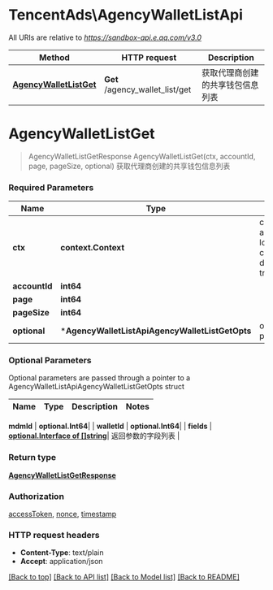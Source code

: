 # TencentAds\AgencyWalletListApi

All URIs are relative to *https://sandbox-api.e.qq.com/v3.0*

Method | HTTP request | Description
------------- | ------------- | -------------
[**AgencyWalletListGet**](AgencyWalletListApi.md#AgencyWalletListGet) | **Get** /agency_wallet_list/get | 获取代理商创建的共享钱包信息列表


# **AgencyWalletListGet**
> AgencyWalletListGetResponse AgencyWalletListGet(ctx, accountId, page, pageSize, optional)
获取代理商创建的共享钱包信息列表

### Required Parameters

Name | Type | Description  | Notes
------------- | ------------- | ------------- | -------------
 **ctx** | **context.Context** | context for authentication, logging, cancellation, deadlines, tracing, etc.
  **accountId** | **int64**|  | 
  **page** | **int64**|  | 
  **pageSize** | **int64**|  | 
 **optional** | ***AgencyWalletListApiAgencyWalletListGetOpts** | optional parameters | nil if no parameters

### Optional Parameters
Optional parameters are passed through a pointer to a AgencyWalletListApiAgencyWalletListGetOpts struct

Name | Type | Description  | Notes
------------- | ------------- | ------------- | -------------



 **mdmId** | **optional.Int64**|  | 
 **walletId** | **optional.Int64**|  | 
 **fields** | [**optional.Interface of []string**](string.md)| 返回参数的字段列表 | 

### Return type

[**AgencyWalletListGetResponse**](AgencyWalletListGetResponse.md)

### Authorization

[accessToken](../README.md#accessToken), [nonce](../README.md#nonce), [timestamp](../README.md#timestamp)

### HTTP request headers

 - **Content-Type**: text/plain
 - **Accept**: application/json

[[Back to top]](#) [[Back to API list]](../README.md#documentation-for-api-endpoints) [[Back to Model list]](../README.md#documentation-for-models) [[Back to README]](../README.md)

